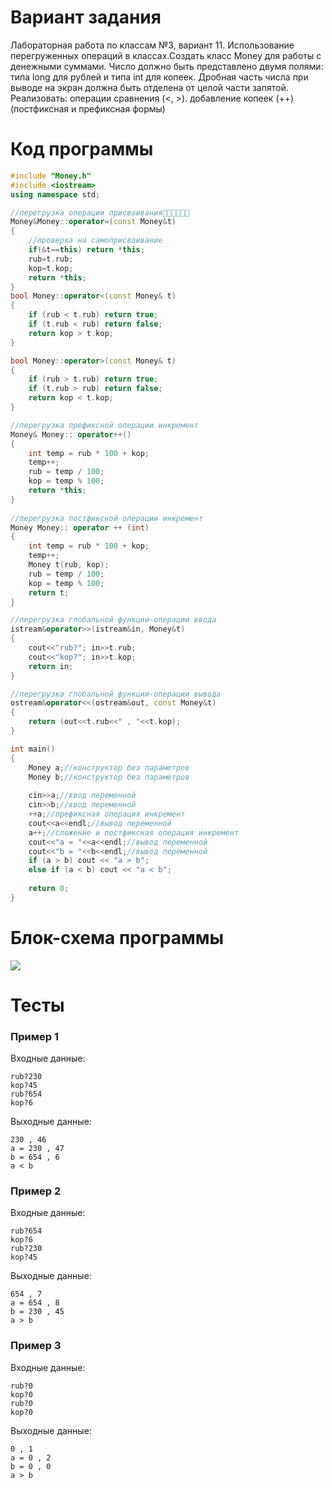 # Вариант задания
Лабораторная работа по классам №3, вариант 11. 
Использование перегруженных операций в классах.Создать класс Моnеу для работы с денежными суммами. Число должно быть представлено двумя полями: типа long для рублей и типа int для копеек. Дробная часть числа при выводе на экран должна быть отделена от целой части запятой. Реализовать:
операции сравнения (<, >).
добавление копеек (++) (постфиксная и префиксная формы)
# Код программы
```cpp
#include "Money.h"
#include <iostream>
using namespace std;

//перегрузка операции присваивания🐱‍👤🐱‍👤🐱‍👤
Money&Money::operator=(const Money&t)
{
	//проверка на самоприсваивание 
	if(&t==this) return *this; 
	rub=t.rub; 
	kop=t.kop; 
	return *this;
}
bool Money::operator<(const Money& t)
{
	if (rub < t.rub) return true;
	if (t.rub < rub) return false;
	return kop > t.kop;
}

bool Money::operator>(const Money& t)
{
	if (rub > t.rub) return true;
	if (t.rub > rub) return false;
	return kop < t.kop;
}

//перегрузка префиксной операции инкремент 
Money& Money:: operator++()
{
	int temp = rub * 100 + kop;
	temp++;
	rub = temp / 100;
	kop = temp % 100;
	return *this;
}
	
//перегрузка постфиксной операции инкремент 
Money Money:: operator ++ (int)
{
	int temp = rub * 100 + kop;
	temp++; 
	Money t(rub, kop);
	rub = temp / 100;
	kop = temp % 100;
	return t;
} 

//перегрузка глобальной функции-операции ввода 
istream&operator>>(istream&in, Money&t)
{
	cout<<"rub?"; in>>t.rub; 
	cout<<"kop?"; in>>t.kop; 
	return in;
}

//перегрузка глобальной функции-операции вывода
ostream&operator<<(ostream&out, const Money&t)
{
	return (out<<t.rub<<" , "<<t.kop);
}

int main()
{
	Money a;//конструктор без параметров
	Money b;//конструктор без параметров 
	
	cin>>a;//ввод переменной 
	cin>>b;//ввод переменной
	++a;//префиксная операция инкремент 
	cout<<a<<endl;//вывод переменной 
	a++;//сложение и постфиксная операция инкремент
	cout<<"a = "<<a<<endl;//вывод переменной
	cout<<"b = "<<b<<endl;//вывод переменной
	if (a > b) cout << "a > b";
	else if (a < b) cout << "a < b";
	
	return 0;
}
```
# Блок-схема программы
<image src="class3.drawio.svg">
	
# Тесты
### Пример 1
Входные данные:
```
rub?230
kop?45
rub?654
kop?6
```
Выходные данные:
```
230 , 46
a = 230 , 47
b = 654 , 6
a < b
```
### Пример 2
Входные данные:
```
rub?654
kop?6
rub?230
kop?45
```
Выходные данные:
```
654 , 7
a = 654 , 8
b = 230 , 45
a > b
```
### Пример 3
Входные данные:
```
rub?0
kop?0
rub?0
kop?0
```
Выходные данные:
```
0 , 1
a = 0 , 2
b = 0 , 0
a > b
```

